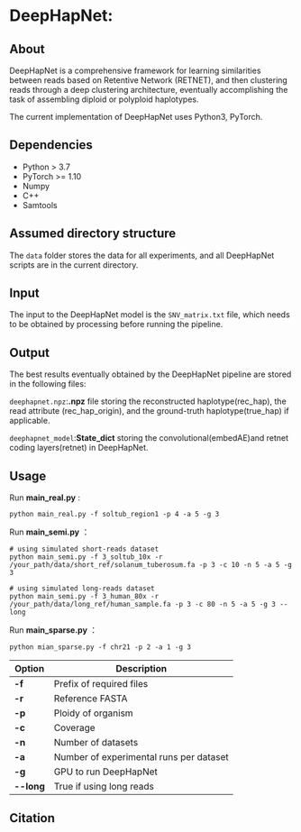 # DeepHapNet: 

## About
DeepHapNet is a comprehensive framework for learning similarities between reads based on Retentive Network (RETNET), and then clustering reads through a deep clustering architecture, eventually accomplishing the task of assembling diploid or polyploid haplotypes.

The current implementation of DeepHapNet uses Python3, PyTorch. 

## Dependencies
- Python > 3.7
- PyTorch >= 1.10
- Numpy
- C++
- Samtools


## Assumed directory structure
The `data` folder stores the data for all experiments, and all DeepHapNet scripts are in the current directory.


## Input
The input to the DeepHapNet model is the `SNV_matrix.txt` file, which needs to be obtained by processing before running the pipeline.

## Output
The best results eventually obtained by the DeepHapNet pipeline are stored in the following files:  

`deephapnet.npz`:**.npz** file storing the reconstructed haplotype(rec_hap), the read attribute (rec_hap_origin), and the ground-truth haplotype(true_hap) if applicable.   

`deephapnet_model`:**State_dict** storing the convolutional(embedAE)and retnet coding layers(retnet) in DeepHapNet.

## Usage
Run **main_real.py** : 

    python main_real.py -f soltub_region1 -p 4 -a 5 -g 3

Run **main_semi.py** ：

    # using simulated short-reads dataset
    python main_semi.py -f 3_soltub_10x -r /your_path/data/short_ref/solanum_tuberosum.fa -p 3 -c 10 -n 5 -a 5 -g 3 
    
    # using simulated long-reads dataset
    python main_semi.py -f 3_human_80x -r /your_path/data/long_ref/human_sample.fa -p 3 -c 80 -n 5 -a 5 -g 3 --long

Run **main_sparse.py** ：

    python mian_sparse.py -f chr21 -p 2 -a 1 -g 3

| Option | Description |
|--------|-------------|
| **-f** | Prefix of required files |
| **-r** | Reference FASTA |
| **-p** | Ploidy of organism |
| **-c** | Coverage |
| **-n** | Number of datasets |
| **-a** | Number of experimental runs per dataset|
| **-g** | GPU to run DeepHapNet |
| **--long** | True if using long reads |


## Citation
